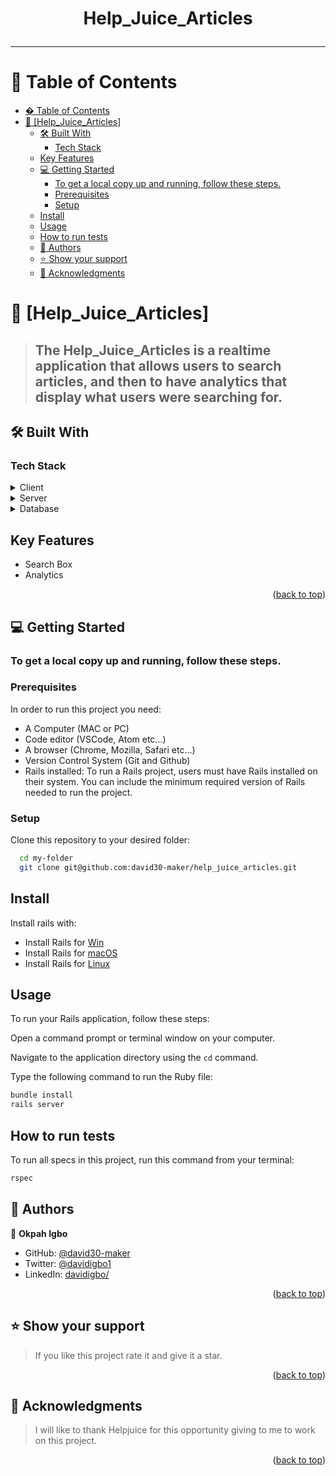 <a name="readme-top"></a>

<div align="center">
<h1> <b>Help_Juice_Articles</b> <hr/>

</div>

# 📗 Table of Contents

- [� Table of Contents](#-table-of-contents)
- [📖 \[Help_Juice_Articles\] ](#-help_juice_articles-)
  - [🛠 Built With ](#-built-with-)
    - [Tech Stack ](#tech-stack-)
  - [Key Features ](#key-features-)
  - [💻 Getting Started ](#-getting-started-)
    - [To get a local copy up and running, follow these steps.](#to-get-a-local-copy-up-and-running-follow-these-steps)
    - [Prerequisites](#prerequisites)
    - [Setup](#setup)
  - [Install](#install)
  - [Usage](#usage)
  - [How to run tests](#run-tests)
  - [👥 Authors ](#-authors-)
  - [⭐️ Show your support ](#️-show-your-support-)
  - [🙏 Acknowledgments ](#-acknowledgments-)

<!-- PROJECT DESCRIPTION -->

# 📖 [Help_Juice_Articles] <a name="about-project"></a>

> ## The **Help_Juice_Articles** is a realtime application that allows users to search articles, and then to have analytics that display what users were searching for.
## 🛠 Built With <a name="built-with"></a>

### Tech Stack <a name="tech-stack"></a>

<details>
  <summary>Client</summary>
  <ul>
    <li><p> <b>Ruby: </b> The primary programming language for the project.</p></li>
    <li><p><b>Rails: </b> A ruby framework.</p></li>
     <li><p><b>JavaScript: </b>Handles dynamic interactivity of the application</p></li>
  </ul>
</details>

<details>
  <summary>Server</summary>
  <ul>
    <li>Ruby on Rails</li>
  </ul>
</details>

<details>
<summary>Database</summary>
  <ul>
    <li>Postgresql</li>
  </ul>
</details>

<!-- Features -->

## Key Features <a name="key-features"></a>

- Search Box
- Analytics

<p align="right">(<a href="#readme-top">back to top</a>)</p>

<!-- GETTING STARTED -->

## 💻 Getting Started <a name="getting-started"></a>

### To get a local copy up and running, follow these steps.

### Prerequisites

In order to run this project you need:

- A Computer (MAC or PC)
- Code editor (VSCode, Atom etc...)
- A browser (Chrome, Mozilla, Safari etc...)
- Version Control System (Git and Github)
- Rails installed: To run a Rails project, users must have Rails installed on their system. You can include the minimum required version of Rails needed to run the project.

### Setup

Clone this repository to your desired folder:

```sh
  cd my-folder
  git clone git@github.com:david30-maker/help_juice_articles.git
```
## Install

Install rails with:

- Install Rails for [Win](https://railsinstaller.org/)
- Install Rails for [macOS](https://www.rails-lang.org/en/documentation/installation/#homebrew)
- Install Rails for [Linux](https://www.makeuseof.com/install-rails-on-linux/)

## Usage

To run your Rails application, follow these steps:

Open a command prompt or terminal window on your computer.

Navigate to the application directory using the `cd` command.

Type the following command to run the Ruby file:

```sh
bundle install
rails server
```
## How to run tests
To run all specs in this project, run this command from your terminal:
```sh
rspec
```
<!-- AUTHORS -->

## 👥 Authors <a name="authors"></a>

👤 **Okpah Igbo**

- GitHub: [@david30-maker](https://github.com/david30-maker)
- Twitter: [@davidigbo1](https://twitter.com/davidigbo1)
- LinkedIn: [davidigbo/](https://www.linkedin.com/in/davidigbo/)

<p align="right">(<a href="#readme-top">back to top</a>)</p>

## ⭐️ Show your support <a name="support"></a>

> If you like this project rate it and give it a star.

<p align="right">(<a href="#readme-top">back to top</a>)</p>

## 🙏 Acknowledgments <a name="acknowledgements"></a>

> I will like to thank Helpjuice for this opportunity giving to me to work on this project.

<p align="right">(<a href="#readme-top">back to top</a>)</p>
